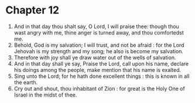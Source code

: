 # Chapter 12

1. And in that day thou shalt say, O Lord, I will praise thee: though thou wast angry with me, thine anger is turned away, and thou comfortedst me.
2. Behold, God is my salvation; I will trust, and not be afraid : for the Lord Jehovah is my strength and my song; he also is become my salvation.
3. Therefore with joy shall ye draw water out of the wells of salvation.
4. And in that day shall ye say, Praise the Lord, call upon his name, declare his doings among the people, make mention that his name is exalted.
5. Sing unto the Lord; for he hath done excellent things : this is known in all the earth.
6. Cry out and shout, thou inhabitant of Zion : for great is the Holy One of Israel in the midst of thee.

